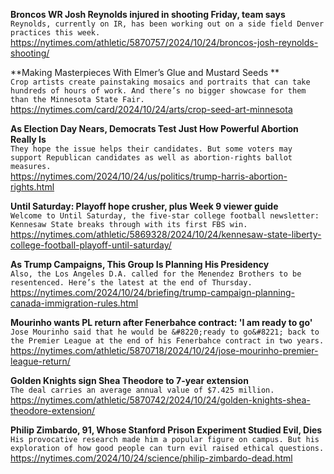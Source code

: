 **Broncos WR Josh Reynolds injured in shooting Friday, team says**\
`Reynolds, currently on IR, has been working out on a side field Denver practices this week.`\
https://nytimes.com/athletic/5870757/2024/10/24/broncos-josh-reynolds-shooting/

**Making Masterpieces With Elmer’s Glue and Mustard Seeds **\
`Crop artists create painstaking mosaics and portraits that can take hundreds of hours of work. And there’s no bigger showcase for them than the Minnesota State Fair.`\
https://nytimes.com/card/2024/10/24/arts/crop-seed-art-minnesota

**As Election Day Nears, Democrats Test Just How Powerful Abortion Really Is**\
`They hope the issue helps their candidates. But some voters may support Republican candidates as well as abortion-rights ballot measures.`\
https://nytimes.com/2024/10/24/us/politics/trump-harris-abortion-rights.html

**Until Saturday: Playoff hope crusher, plus Week 9 viewer guide**\
`Welcome to Until Saturday, the five-star college football newsletter: Kennesaw State breaks through with its first FBS win.`\
https://nytimes.com/athletic/5869328/2024/10/24/kennesaw-state-liberty-college-football-playoff-until-saturday/

**As Trump Campaigns, This Group Is Planning His Presidency**\
`Also, the Los Angeles D.A. called for the Menendez Brothers to be resentenced. Here’s the latest at the end of Thursday.`\
https://nytimes.com/2024/10/24/briefing/trump-campaign-planning-canada-immigration-rules.html

**Mourinho wants PL return after Fenerbahce contract: 'I am ready to go'**\
`Jose Mourinho said that he would be &#8220;ready to go&#8221; back to the Premier League at the end of his Fenerbahce contract in two years.`\
https://nytimes.com/athletic/5870718/2024/10/24/jose-mourinho-premier-league-return/

**Golden Knights sign Shea Theodore to 7-year extension**\
`The deal carries an average annual value of $7.425 million.`\
https://nytimes.com/athletic/5870742/2024/10/24/golden-knights-shea-theodore-extension/

**Philip Zimbardo, 91, Whose Stanford Prison Experiment Studied Evil, Dies**\
`His provocative research made him a popular figure on campus. But his exploration of how good people can turn evil raised ethical questions.`\
https://nytimes.com/2024/10/24/science/philip-zimbardo-dead.html

